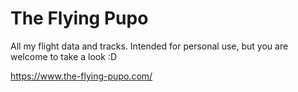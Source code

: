 # The Flying Pupo

All my flight data and tracks. Intended for personal use, but you
are welcome to take a look :D 

https://www.the-flying-pupo.com/
